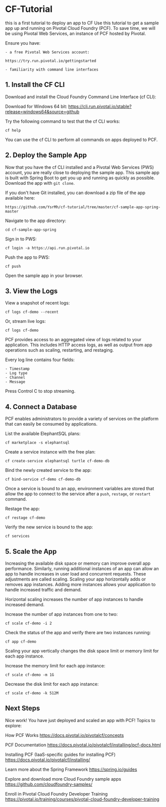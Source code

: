 # CF-Tutorial
this is a first tutorial to deploy an app to CF
Use this tutorial to get a sample app up and running on Pivotal Cloud Foundry (PCF). To save time, we will be using Pivotal Web Services, an instance of PCF hosted by Pivotal.

Ensure you have:
	
	- a free Pivotal Web Services account: 
	
	https://try.run.pivotal.io/gettingstarted
	
	- familiarity with command line interfaces

## 1. Install the CF CLI

Download and install the Cloud Foundry Command Line Interface (cf CLI):

Download for Windows 64 bit: https://cli.run.pivotal.io/stable?release=windows64&source=github

Try the following command to test that the cf CLI works:

`cf help`

You can use the cf CLI to perform all commands on apps deployed to PCF.

## 2. Deploy the Sample App

Now that you have the cf CLI installed and a Pivotal Web Services (PWS) account, you are really close to deploying the sample app.
This sample app is built with Spring Boot to get you up and running as quickly as possible.
Download the app with `git clone`.

If you don't have Git installed, you can download a zip file of the app available here:

	https://github.com/YsrMh/cf-tutorial/tree/master/cf-sample-app-spring-master
	
Navigate to the app directory:

`cd cf-sample-app-spring` 
 
Sign in to PWS:

`cf login -a https://api.run.pivotal.io`

Push the app to PWS:

`cf push`

Open the sample app in your browser.

## 3. View the Logs

View a snapshot of recent logs:

`cf logs cf-demo --recent`

Or, stream live logs:

`cf logs cf-demo`

PCF provides access to an aggregated view of logs related to your application. This includes HTTP access logs, as well as output from app operations such as scaling, restarting, and restaging.

Every log line contains four fields:

	- Timestamp
	- Log type
	- Channel
	- Message


Press Control C to stop streaming.

## 4. Connect a Database

PCF enables administrators to provide a variety of services on the platform that can easily be consumed by applications.

List the available ElephantSQL plans:

`cf marketplace -s elephantsql`

Create a service instance with the free plan:

`cf create-service elephantsql turtle cf-demo-db`

Bind the newly created service to the app:

`cf bind-service cf-demo cf-demo-db`

Once a service is bound to an app, environment variables are stored that allow the app to connect to the service after a `push`, `restage`, or `restart` command.

Restage the app:

`cf restage cf-demo`

Verify the new service is bound to the app:

`cf services`

## 5. Scale the App

Increasing the available disk space or memory can improve overall app performance. Similarly, running additional instances of an app can allow an app to handle increases in user load and concurrent requests. These adjustments are called scaling.
Scaling your app horizontally adds or removes app instances. Adding more instances allows your application to handle increased traffic and demand.

Horizontal scaling increases the number of app instances to handle increased demand.

Increase the number of app instances from one to two:

`cf scale cf-demo -i 2`

Check the status of the app and verify there are two instances running:

`cf app cf-demo`

Scaling your app vertically changes the disk space limit or memory limit for each app instance.

Increase the memory limit for each app instance:

`cf scale cf-demo -m 1G`

Decrease the disk limit for each app instance:

`cf scale cf-demo -k 512M`

## Next Steps

Nice work! You have just deployed and scaled an app with PCF!
Topics to explore:

How PCF Works
https://docs.pivotal.io/pivotalcf/concepts

PCF Documentation
https://docs.pivotal.io/pivotalcf/installing/pcf-docs.html

Installing PCF (IaaS-specific guides for installing PCF)
https://docs.pivotal.io/pivotalcf/installing/

Learn more about the Spring Framework
https://spring.io/guides

Explore and download more Cloud Foundry sample apps
https://github.com/cloudfoundry-samples/

Enroll in Pivotal Cloud Foundry Developer Training
https://pivotal.io/training/courses/pivotal-cloud-foundry-developer-training
